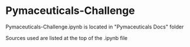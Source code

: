 # Pymaceuticals-Challenge
Pymaceuticals-Challenge.ipynb is located in "Pymaceuticals Docs" folder

Sources used are listed at the top of the .ipynb file
